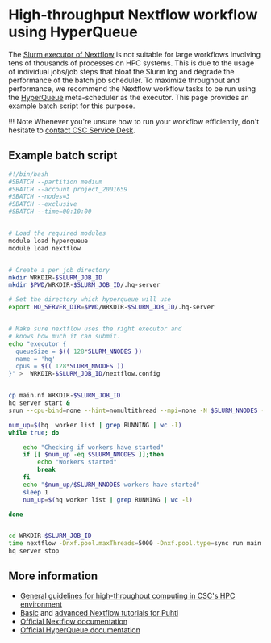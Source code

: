 # High-throughput Nextflow workflow using HyperQueue

The [Slurm executor of Nextflow](https://www.nextflow.io/docs/latest/executor.html#slurm)
is not suitable for large workflows involving tens of thousands of processes on HPC
systems. This is due to the usage of individual jobs/job steps that bloat the Slurm log
and degrade the performance of the batch job scheduler. To maximize throughput and
performance, we recommend the Nextflow workflow tasks to be run using the
[HyperQueue](https://it4innovations.github.io/hyperqueue/stable/) meta-scheduler as the
executor. This page provides an example batch script for this purpose.

!!! Note
    Whenever you're unsure how to run your workflow efficiently, don't hesitate
    to [contact CSC Service Desk](../contact.md).

## Example batch script

```bash
#!/bin/bash
#SBATCH --partition medium
#SBATCH --account project_2001659 
#SBATCH --nodes=3
#SBATCH --exclusive
#SBATCH --time=00:10:00


# Load the required modules
module load hyperqueue
module load nextflow


# Create a per job directory
mkdir WRKDIR-$SLURM_JOB_ID
mkdir $PWD/WRKDIR-$SLURM_JOB_ID/.hq-server

# Set the directory which hyperqueue will use 
export HQ_SERVER_DIR=$PWD/WRKDIR-$SLURM_JOB_ID/.hq-server


# Make sure nextflow uses the right executor and
# knows how much it can submit.
echo "executor {
  queueSize = $(( 128*SLURM_NNODES ))
  name = 'hq'
  cpus = $(( 128*SLURM_NNODES )) 
}" >  WRKDIR-$SLURM_JOB_ID/nextflow.config


cp main.nf WRKDIR-$SLURM_JOB_ID
hq server start &
srun --cpu-bind=none --hint=nomultithread --mpi=none -N $SLURM_NNODES -n $SLURM_NNODES -c 128 hq  worker start --cpus=128 &

num_up=$(hq  worker list | grep RUNNING | wc -l)
while true; do

    echo "Checking if workers have started"
    if [[ $num_up -eq $SLURM_NNODES ]];then
        echo "Workers started"
        break
    fi
    echo "$num_up/$SLURM_NNODES workers have started"
    sleep 1
    num_up=$(hq worker list | grep RUNNING | wc -l)

done


cd WRKDIR-$SLURM_JOB_ID
time nextflow -Dnxf.pool.maxThreads=5000 -Dnxf.pool.type=sync run main.nf
hq server stop
```

## More information

* [General guidelines for high-throughput computing in CSC's HPC
  environment](../../computing/running/throughput.md)
* [Basic](https://yetulaxman.github.io/Biocontainer/tutorials/nextflow_tutorial.html)
  and [advanced Nextflow tutorials for Puhti](nextflow-puhti.md)
* [Official Nextflow documentation](https://www.nextflow.io/docs/latest/index.html)
* [Official HyperQueue documentation](https://it4innovations.github.io/hyperqueue/stable/)